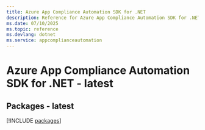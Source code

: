 ```yaml
---
title: Azure App Compliance Automation SDK for .NET
description: Reference for Azure App Compliance Automation SDK for .NET
ms.date: 07/10/2025
ms.topic: reference
ms.devlang: dotnet
ms.service: appcomplianceautomation
---
```

# Azure App Compliance Automation SDK for .NET - latest
## Packages - latest
[!INCLUDE [packages](app-compliance-automation-index.md)]